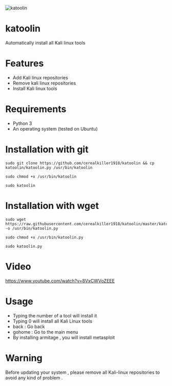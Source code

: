 ![katoolin](https://cloud.githubusercontent.com/assets/8742190/9415562/83397aae-4840-11e5-8f72-28dfffcc70a9.png)
# katoolin
Automatically install all Kali linux tools

# Features
- Add Kali linux repositories
- Remove kali linux repositories
- Install Kali linux tools

# Requirements
- Python 3
- An operating system (tested on Ubuntu)

# Installation with git

```
sudo git clone https://github.com/cerealkiller1918/katoolin && cp katoolin/katoolin.py /usr/bin/katoolin
```
```
sudo chmod +x /usr/bin/katoolin
```
```
sudo katoolin 
```
# Installation with wget
```
sudo wget https://raw.githubusercontent.com/cerealkiller1918/katoolin/master/katoolin.py -o /usr/bin/katoolin.py
```

```
sudo chmod +x /usr/bin/katoolin.py
```
```
sudo katoolin.py
```

# Video
https://www.youtube.com/watch?v=8VxCWVoZEEE

# Usage
- Typing the number of a tool will install it
- Typing 0 will install all Kali Linux tools
- back : Go back
- gohome : Go to the main menu
- By installing armitage , you will install metasploit

# Warning
Before updating your system , please remove all Kali-linux repositories to avoid any kind of problem .

